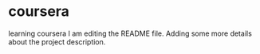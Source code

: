 # coursera
learning coursera
I am editing the README file. Adding some more details about the project description.
